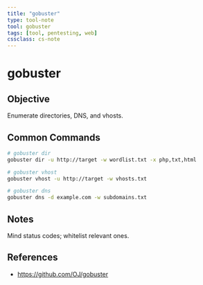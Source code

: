```yaml
---
title: "gobuster"
type: tool-note
tool: gobuster
tags: [tool, pentesting, web]
cssclass: cs-note
---
```


# gobuster

## Objective
Enumerate directories, DNS, and vhosts.

## Common Commands
```bash
# gobuster dir
gobuster dir -u http://target -w wordlist.txt -x php,txt,html

# gobuster vhost
gobuster vhost -u http://target -w vhosts.txt

# gobuster dns
gobuster dns -d example.com -w subdomains.txt
```

## Notes
Mind status codes; whitelist relevant ones.

## References
- https://github.com/OJ/gobuster

